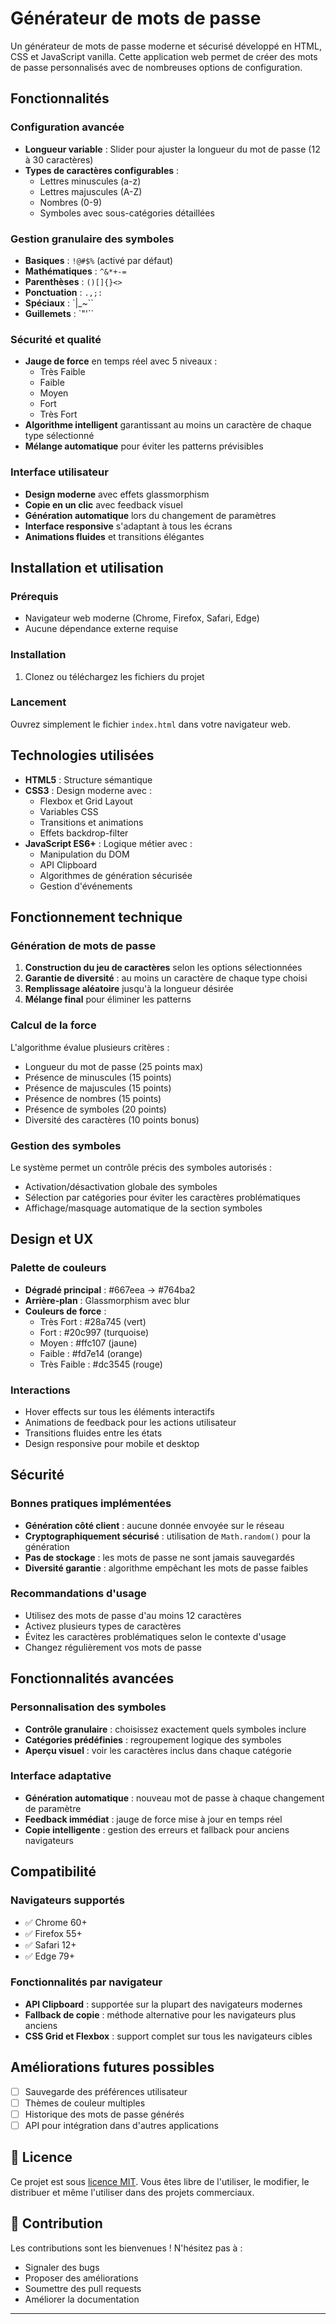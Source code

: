# Générateur de mots de passe

Un générateur de mots de passe moderne et sécurisé développé en HTML, CSS et JavaScript vanilla. Cette application web permet de créer des mots de passe personnalisés avec de nombreuses options de configuration.

## Fonctionnalités

### Configuration avancée

- **Longueur variable** : Slider pour ajuster la longueur du mot de passe (12 à 30 caractères)
- **Types de caractères configurables** :
  - Lettres minuscules (a-z)
  - Lettres majuscules (A-Z)
  - Nombres (0-9)
  - Symboles avec sous-catégories détaillées

### Gestion granulaire des symboles

- **Basiques** : `!@#$%` (activé par défaut)
- **Mathématiques** : `^&*+-=`
- **Parenthèses** : `()[]{}<>`
- **Ponctuation** : `.,;:`
- **Spéciaux** : `|\_~``
- **Guillemets** : `"'``

### Sécurité et qualité

- **Jauge de force** en temps réel avec 5 niveaux :
  - Très Faible
  - Faible
  - Moyen
  - Fort
  - Très Fort
- **Algorithme intelligent** garantissant au moins un caractère de chaque type sélectionné
- **Mélange automatique** pour éviter les patterns prévisibles

### Interface utilisateur

- **Design moderne** avec effets glassmorphism
- **Copie en un clic** avec feedback visuel
- **Génération automatique** lors du changement de paramètres
- **Interface responsive** s'adaptant à tous les écrans
- **Animations fluides** et transitions élégantes

## Installation et utilisation

### Prérequis

- Navigateur web moderne (Chrome, Firefox, Safari, Edge)
- Aucune dépendance externe requise

### Installation

1. Clonez ou téléchargez les fichiers du projet

### Lancement

Ouvrez simplement le fichier `index.html` dans votre navigateur web.

## Technologies utilisées

- **HTML5** : Structure sémantique
- **CSS3** : Design moderne avec :
  - Flexbox et Grid Layout
  - Variables CSS
  - Transitions et animations
  - Effets backdrop-filter
- **JavaScript ES6+** : Logique métier avec :
  - Manipulation du DOM
  - API Clipboard
  - Algorithmes de génération sécurisée
  - Gestion d'événements

## Fonctionnement technique

### Génération de mots de passe

1. **Construction du jeu de caractères** selon les options sélectionnées
2. **Garantie de diversité** : au moins un caractère de chaque type choisi
3. **Remplissage aléatoire** jusqu'à la longueur désirée
4. **Mélange final** pour éliminer les patterns

### Calcul de la force

L'algorithme évalue plusieurs critères :

- Longueur du mot de passe (25 points max)
- Présence de minuscules (15 points)
- Présence de majuscules (15 points)
- Présence de nombres (15 points)
- Présence de symboles (20 points)
- Diversité des caractères (10 points bonus)

### Gestion des symboles

Le système permet un contrôle précis des symboles autorisés :

- Activation/désactivation globale des symboles
- Sélection par catégories pour éviter les caractères problématiques
- Affichage/masquage automatique de la section symboles

## Design et UX

### Palette de couleurs

- **Dégradé principal** : #667eea → #764ba2
- **Arrière-plan** : Glassmorphism avec blur
- **Couleurs de force** :
  - Très Fort : #28a745 (vert)
  - Fort : #20c997 (turquoise)
  - Moyen : #ffc107 (jaune)
  - Faible : #fd7e14 (orange)
  - Très Faible : #dc3545 (rouge)

### Interactions

- Hover effects sur tous les éléments interactifs
- Animations de feedback pour les actions utilisateur
- Transitions fluides entre les états
- Design responsive pour mobile et desktop

## Sécurité

### Bonnes pratiques implémentées

- **Génération côté client** : aucune donnée envoyée sur le réseau
- **Cryptographiquement sécurisé** : utilisation de `Math.random()` pour la génération
- **Pas de stockage** : les mots de passe ne sont jamais sauvegardés
- **Diversité garantie** : algorithme empêchant les mots de passe faibles

### Recommandations d'usage

- Utilisez des mots de passe d'au moins 12 caractères
- Activez plusieurs types de caractères
- Évitez les caractères problématiques selon le contexte d'usage
- Changez régulièrement vos mots de passe

## Fonctionnalités avancées

### Personnalisation des symboles

- **Contrôle granulaire** : choisissez exactement quels symboles inclure
- **Catégories prédéfinies** : regroupement logique des symboles
- **Aperçu visuel** : voir les caractères inclus dans chaque catégorie

### Interface adaptative

- **Génération automatique** : nouveau mot de passe à chaque changement de paramètre
- **Feedback immédiat** : jauge de force mise à jour en temps réel
- **Copie intelligente** : gestion des erreurs et fallback pour anciens navigateurs

## Compatibilité

### Navigateurs supportés

- ✅ Chrome 60+
- ✅ Firefox 55+
- ✅ Safari 12+
- ✅ Edge 79+

### Fonctionnalités par navigateur

- **API Clipboard** : supportée sur la plupart des navigateurs modernes
- **Fallback de copie** : méthode alternative pour les navigateurs plus anciens
- **CSS Grid et Flexbox** : support complet sur tous les navigateurs cibles

## Améliorations futures possibles

- [ ] Sauvegarde des préférences utilisateur
- [ ] Thèmes de couleur multiples
- [ ] Historique des mots de passe générés
- [ ] API pour intégration dans d'autres applications

## 📄 Licence

Ce projet est sous [licence MIT](LICENSE). Vous êtes libre de l'utiliser, le modifier, le distribuer et même l'utiliser dans des projets commerciaux.

## 🤝 Contribution

Les contributions sont les bienvenues ! N'hésitez pas à :

- Signaler des bugs
- Proposer des améliorations
- Soumettre des pull requests
- Améliorer la documentation

---
